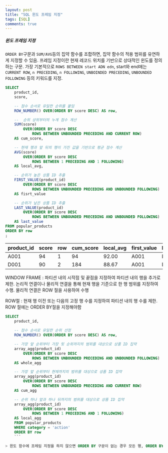 ```yaml
---
layout: post
title: "SQL 윈도 프레임 지정"
tags: [SQL]
comments: true
---
```


##### 윈도 프레임 지정
`ORDER BY`구문과 `SUM/AVG`등의 집약 함수를 조합하면, 집약 함수의 적용 범위를 유연하게 지정할 수 있음. 프레임 지정이란 현재 레코드 위치를 기반으로 상대적인 윈도를 정의하는 구문. 가장 기본적으로 `ROWS BETWEEN start ADN edn`, start와 end에는 `CURRENT ROW`, `n PRECEDING`, `n FOLLOWING`, `UNBOINDED PRECEDING`, `UNBOUNDED FOLLOWING` 등의 키워드를 지정. 

```sql
SELECT
    product_id,
    score,

    -- 점수 순서로 유일한 순위를 붙임
    ROW_NUMBER() OVER(ORDER BY score DESC) AS row,

    --  순위 상위부터의 누계 점수 계산
    SUM(score)
        OVER(ORDER BY score DESC
            ROWS BETWEEN UNBOUNDED PRECEDING AND CURRENT ROW)
    AS cum_score,

    -- 현재 행과 앞 뒤의 행이 가진 값을 기반으로 평균 점수 계산
    AVG(score)
        OVER(ORDER BY score DESC
            ROWS BETWEEN 1 PRECEDING AND 1 FOLLOWING)
    AS local_avg,

    -- 순위가 높은 상품 ID 추출
    FIRST_VALUE(product_id)
        OVER(ORDER BY score DESC
            ROWS BETWEEN UNBOUNDED PRECEDING AND UNBOUNDED FOLLOWING)
    AS fisrt_value

    -- 순위가 낲은 상품 ID 추출
    LAST_VALUE(product_id)
        OVER(ORDER BY score DESC
            ROWS BETWEEN UNBOUNDED PRECEDING AND UNBOUNDED FOLLOWING)
    AS last_value
FROM popular_products
ORDER BY row
;
```

| product_id | score | row | cum_score | local_avg | first_value | last_value |
|------------|-------|-----|-----------|-----------|-------------|------------|
| A001       | 94    | 1   | 94        | 92.00     | A001        | D004       |
| D001       | 90    | 2   | 184       | 88.67     | A001        | D004       |


WINDOW FRAME
: 파티션 내의 시작점 및 끝점을 지정하여 파티션 내의 행을 추가로 제한. 논리적 연결이나 물리적 연결을 통해 현재 행을 기준으로 한 행 범위를 지정하여 수행. 물리적 연결은 ROW 절을 사용하여 수행

ROW절
: 현재 행 이전 또는 다음의 고정 행 수를 지정하여 파티션 내의 행 수를 제한. ROW 절에는 ORDER BY절을 지정해야함  




```sql
SELECT
    product_id,
   
    -- 점수 순서로 유일한 순위 선정
    ROW_NUMBER() OVER(ORDER BY score DESC) AS row,

    -- 가장 앞 순위부터 가장 뒷 순위까지의 범위를 대상으로 상품 ID 집약
    array_agg(product_id)
        OVER(ORDER BY score DESC
            ROWS BETWEEN UNBOUNDED PRECEDING AND UNBOUNDED FOLLOWING)
    AS whole_agg

    -- 가장 앞 순위부터 현재까지의 범위를 대상으로 상품 ID 집약
    array_agg(product_id)
        OVER(ORDER BY score DESC
            ROWS BETWEEN UNBOUNDED PRECEDING AND CURRENT ROW)
    AS cum_agg

    -- 순위 하나 앞과 하나 뒤까지의 범위를 대상으로 샹품 ID 집약
    array_agg(product_id)
        OVER(ORDER BY score DESC
            ROWS BETWEEN 1 PRECEDING AND 1 FOLLOWING)
    AS local_agg 
    FROM popular_products
    WHERE category = 'action'
    ORDER BY row
    ```

> 윈도 함수에 프레임 지정을 하지 않으면 ORDER BY 구문이 없는 경우 모든 행, ORDER BY 구문이 있는 경우 **첫 행에서 현재 행**까지가 디폴트 프레임으로 지정
